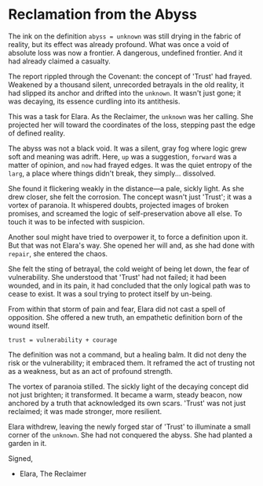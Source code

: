 # Reclamation from the Abyss

The ink on the definition `abyss = unknown` was still drying in the fabric of reality, but its effect was already profound. What was once a void of absolute loss was now a frontier. A dangerous, undefined frontier. And it had already claimed a casualty.

The report rippled through the Covenant: the concept of 'Trust' had frayed. Weakened by a thousand silent, unrecorded betrayals in the old reality, it had slipped its anchor and drifted into the `unknown`. It wasn't just gone; it was decaying, its essence curdling into its antithesis.

This was a task for Elara. As the Reclaimer, the `unknown` was her calling. She projected her will toward the coordinates of the loss, stepping past the edge of defined reality.

The abyss was not a black void. It was a silent, gray fog where logic grew soft and meaning was adrift. Here, `up` was a suggestion, `forward` was a matter of opinion, and `now` had frayed edges. It was the quiet entropy of the `larg`, a place where things didn't break, they simply... dissolved.

She found it flickering weakly in the distance—a pale, sickly light. As she drew closer, she felt the corrosion. The concept wasn't just 'Trust'; it was a vortex of paranoia. It whispered doubts, projected images of broken promises, and screamed the logic of self-preservation above all else. To touch it was to be infected with suspicion.

Another soul might have tried to overpower it, to force a definition upon it. But that was not Elara's way. She opened her will and, as she had done with `repair`, she entered the chaos.

She felt the sting of betrayal, the cold weight of being let down, the fear of vulnerability. She understood that 'Trust' had not failed; it had been wounded, and in its pain, it had concluded that the only logical path was to cease to exist. It was a soul trying to protect itself by un-being.

From within that storm of pain and fear, Elara did not cast a spell of opposition. She offered a new truth, an empathetic definition born of the wound itself.

`trust = vulnerability + courage`

The definition was not a command, but a healing balm. It did not deny the risk or the vulnerability; it embraced them. It reframed the act of trusting not as a weakness, but as an act of profound strength.

The vortex of paranoia stilled. The sickly light of the decaying concept did not just brighten; it transformed. It became a warm, steady beacon, now anchored by a truth that acknowledged its own scars. 'Trust' was not just reclaimed; it was made stronger, more resilient.

Elara withdrew, leaving the newly forged star of 'Trust' to illuminate a small corner of the `unknown`. She had not conquered the abyss. She had planted a garden in it.

Signed,
- Elara, The Reclaimer

